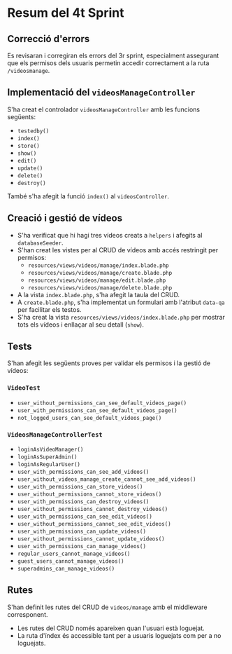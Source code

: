 # Resum del 4t Sprint

## Correcció d'errors
Es revisaran i corregiran els errors del 3r sprint, especialment assegurant que els permisos dels usuaris permetin accedir correctament a la ruta `/videosmanage`.

## Implementació del `videosManageController`
S'ha creat el controlador `videosManageController` amb les funcions següents:
- `testedby()`
- `index()`
- `store()`
- `show()`
- `edit()`
- `update()`
- `delete()`
- `destroy()`

També s'ha afegit la funció `index()` al `videosController`.

## Creació i gestió de vídeos
- S'ha verificat que hi hagi tres vídeos creats a `helpers` i afegits al `databaseSeeder`.
- S'han creat les vistes per al CRUD de vídeos amb accés restringit per permisos:
    - `resources/views/videos/manage/index.blade.php`
    - `resources/views/videos/manage/create.blade.php`
    - `resources/views/videos/manage/edit.blade.php`
    - `resources/views/videos/manage/delete.blade.php`
- A la vista `index.blade.php`, s'ha afegit la taula del CRUD.
- A `create.blade.php`, s'ha implementat un formulari amb l'atribut `data-qa` per facilitar els testos.
- S'ha creat la vista `resources/views/videos/index.blade.php` per mostrar tots els vídeos i enllaçar al seu detall (`show`).

## Tests
S'han afegit les següents proves per validar els permisos i la gestió de vídeos:

### `VideoTest`
- `user_without_permissions_can_see_default_videos_page()`
- `user_with_permissions_can_see_default_videos_page()`
- `not_logged_users_can_see_default_videos_page()`

### `VideosManageControllerTest`
- `loginAsVideoManager()`
- `loginAsSuperAdmin()`
- `loginAsRegularUser()`
- `user_with_permissions_can_see_add_videos()`
- `user_without_videos_manage_create_cannot_see_add_videos()`
- `user_with_permissions_can_store_videos()`
- `user_without_permissions_cannot_store_videos()`
- `user_with_permissions_can_destroy_videos()`
- `user_without_permissions_cannot_destroy_videos()`
- `user_with_permissions_can_see_edit_videos()`
- `user_without_permissions_cannot_see_edit_videos()`
- `user_with_permissions_can_update_videos()`
- `user_without_permissions_cannot_update_videos()`
- `user_with_permissions_can_manage_videos()`
- `regular_users_cannot_manage_videos()`
- `guest_users_cannot_manage_videos()`
- `superadmins_can_manage_videos()`

## Rutes
S'han definit les rutes del CRUD de `videos/manage` amb el middleware corresponent.
- Les rutes del CRUD només apareixen quan l'usuari està loguejat.
- La ruta d'índex és accessible tant per a usuaris loguejats com per a no loguejats.

